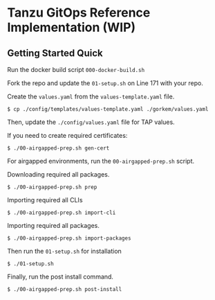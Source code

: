 # Tanzu GitOps Reference Implementation (WIP)

## Getting Started Quick

Run the docker build script
```000-docker-build.sh```

Fork the repo and update the ```01-setup.sh``` on Line 171 with your repo.

Create the ```values.yaml``` from the ```values-template.yaml``` file.

```
$ cp ./config/templates/values-template.yaml ./gorkem/values.yaml
```

Then, update the ```./config/values.yaml``` file for TAP values.

If you need to create required certificates:
```
$ ./00-airgapped-prep.sh gen-cert
```

For airgapped environments, run the ```00-airgapped-prep.sh``` script.

Downloading required all packages.
```
$ ./00-airgapped-prep.sh prep
```

Importing required all CLIs
```
$ ./00-airgapped-prep.sh import-cli
```

Importing required all packages.
```
$ ./00-airgapped-prep.sh import-packages
```

Then run the ```01-setup.sh``` for installation
```
$ ./01-setup.sh
```

Finally, run the post install command.
```
$ ./00-airgapped-prep.sh post-install
```
